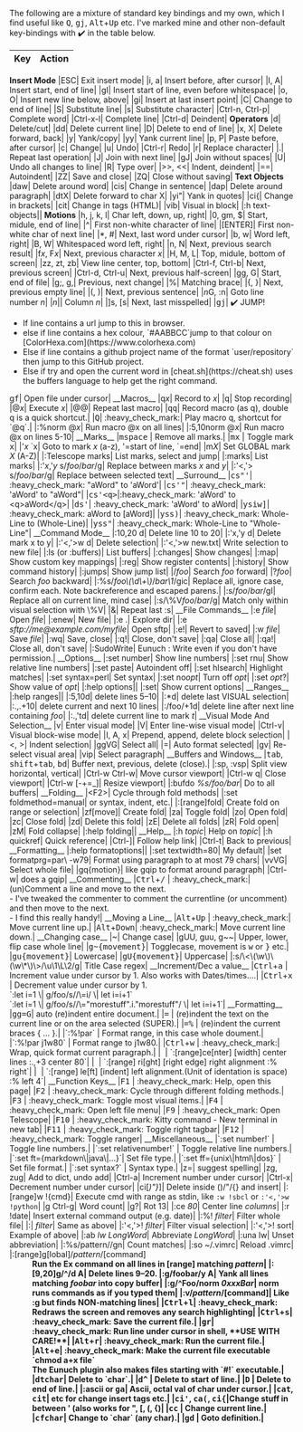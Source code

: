 The following are a mixture of standard key bindings and my own, which I find
useful like <kbd>Q</kbd>, <kbd>g</kbd><kbd>j</kbd>, <kbd>Alt</kbd>+<kbd>Up</kbd> etc. I've marked mine and other non-default
key-bindings with :heavy_check_mark: in the table below.

| Key     | Action   |
| ------: | :------- |
__Insert Mode__
|ESC|                                                                          Exit insert mode|
|i, a|                                                                         Insert before, after cursor|
|I, A|                                                                         Insert start, end of line|
|gI|                                                                           Insert start of line, even before whitespace|
|o, O|                                                                         Insert new line below, above|
|gi|                                                                           Insert at last insert point|
|C|                                                                            Change to end of line|
|S|                                                                            Substitute line|
|s|                                                                            Substitute character|
|Ctrl-n, Ctrl-p|                                                               Complete word|
|Ctrl-x-l|                                                                     Complete line|
|Ctrl-d|                                                                       Deindent|
__Operators__
|d|                                                                            Delete/cut|
|dd|                                                                           Delete current line|
|D|                                                                            Delete to end of line|
|x, X|                                                                         Delete forward, back|
|y|                                                                            Yank/copy|
|yy|                                                                           Yank current line|
|p, P|                                                                         Paste before, after cursor|
|c|                                                                            Change|
|u|                                                                            Undo|
|Ctrl-r|                                                                       Redo|
|r|                                                                            Replace character|
|.|                                                                            Repeat last operation|
|J|                                                                            Join with next line|
|gJ|                                                                           Join without spaces|
|U|                                                                            Undo all changes to line|
|R|                                                                            Type over|
|&gt;&gt;, &lt;&lt;|                                                           Indent, deindent|
|==|                                                                           Autoindent|
|ZZ|                                                                           Save and close|
|ZQ|                                                                           Close without saving|
__Text Objects__
|daw|                                                                          Delete around word|
|cis|                                                                          Change in sentence|
|dap|                                                                          Delete around paragraph|
|dtX|                                                                          Delete forward to char X|
|yi"|                                                                          Yank in quotes|
|ci{|                                                                          Change in brackets|
|cit|                                                                          Change in tags (HTML)|
|vib|                                                                          Visual in block|
|:h text-objects||
__Motions__
|h, j, k, l|                                                                   Char left, down, up, right|
|0, gm, $|                                                                     Start, midule, end of line|
|^|                                                                            First non-white character of line|
|[ENTER]|                                                                      First non-white char of next line|
|*, #|                                                                         Next, last word under cursor|
|b, w|                                                                         Word left, right|
|B, W|                                                                         Whitespaced word left, right|
|n, N|                                                                         Next, previous search result|
|f<i>x</i>, F<i>x</i>|                                                         Next, previous character <i>x</i>|
|H, M, L|                                                                      Top, midule, bottom of screen|
|zz, zt, zb|                                                                   View line center, top, bottom|
|Ctrl-f, Ctrl-b|                                                               Next, previous screen|
|Ctrl-d, Ctrl-u|                                                               Next, previous half-screen|
|gg, G|                                                                        Start, end of file|
|g;, g,|                                                                       Previous, next change|
|%|                                                                            Matching brace|
|{, }|                                                                         Next, previous empty line|
|(, )|                                                                         Next, previous sentence|
|<i>n</i>G, :n|                                                                Goto line number <i>n</i>|
|<i>n</i>||                                                                    Column <i>n</i>|
|]s, [s|                                                                       Next, last misspelled|
|<kbd>g</kbd><kbd>j</kbd>|                                                     :heavy_check_mark:
JUMP!
<ul>
<li>If line contains a url jump to this in browser.
<li>else if line contains a hex colour, `#AABBCC`jump to that colour on [ColorHexa.com](https://www.colorhexa.com)
<li>Else if line contains a github project name of the format `user/repository` then jump to this GitHub project.
<li>Else if try and open the current word in [cheat.sh](https://cheat.sh) uses the buffers language to help get the right command.
</ul
|<kbd>g</kbd><kbd>f</kbd>|                                                     Open file under cursor|
__Macros__
|q<i>x</i>|                                                                    Record to <i>x</i>|
|q|                                                                            Stop recording|
|@<i>x</i>|                                                                    Execute <i>x</i>|
|@@|                                                                           Repeat last macro|
|<kbd>q</kbd><kbd>q</kbd>|                                                     Record macro (as q), double q is a quick shortcut.|
|<kbd>Q</kbd>|                                                                 :heavy_check_mark:| Play macro q, shortcut for `@q`.|
|:%norm @<i>x</i>|                                                             Run macro @x on all lines|
|:5,10norm @<i>x</i>|                                                          Run macro @x on lines 5-10|
__Marks__
|<kbd>m</kbd><kbd>space</kbd> |                                                Remove all marks.|
|<kbd>m</kbd><kbd>x</kbd>     |                                                Toggle mark <kbd>x</kbd>|
|'<i>x</i> `x|                                                                 Goto to mark <i>x</i> (a-z), '=start of line, `=end|
|m<i>X</i>|                                                                    Set GLOBAL mark <i>X</i> (A-Z)|
|:Telescope marks|                                                             List marks, select and jump|
|:marks|                                                                       List marks|
|:'<i>x</i>,'<i>y</i> s/<i>foo</i>/<i>bar</i>/g|                               Replace between marks <i>x</i> and <i>y</i>|
|:'&lt;,'&gt; s/<i>foo</i>/<i>bar</i>/g|                                       Replace between selected text|
__Surround__
|<kbd>c</kbd><kbd>s</kbd><kbd>"</kbd><kbd>'</kbd>|                             :heavy_check_mark: "aWord" to 'aWord'|
|<kbd>c</kbd><kbd>s</kbd><kbd>'</kbd><kbd>"</kbd>|                             :heavy_check_mark: 'aWord' to "aWord"|
|<kbd>c</kbd><kbd>s</kbd><kbd>'</kbd><kbd>&lt;</kbd><kbd>q</kbd><kbd>&gt;</kbd>|:heavy_check_mark: 'aWord' to &lt;q&gt;aWord&lt;/q&gt;|
|<kbd>d</kbd><kbd>s</kbd><kbd>'</kbd>|                                         :heavy_check_mark: 'aWord' to aWord|
|<kbd>y</kbd><kbd>s</kbd><kbd>i</kbd><kbd>w</kbd><kbd>]</kbd>|                 :heavy_check_mark: aWord to [aWord]|
|<kbd>y</kbd><kbd>s</kbd><kbd>s</kbd><kbd>)</kbd>|                             :heavy_check_mark: Whole-Line to (Whole-Line)|
|<kbd>y</kbd><kbd>s</kbd><kbd>s</kbd><kbd>"</kbd>|                             :heavy_check_mark: Whole-Line to "Whole-Line"|
__Command Mode__
|:10,20 d|                                                                     Delete line 10 to 20|
|:'x,'y d|                                                                     Delete mark x to y|
|:'&lt;,'&gt;w d|                                                              Delete selection|
|:'&lt;,'&gt;w new.txt|                                                        Write selection to new file|
|:ls (or :buffers)|                                                            List buffers|
|:changes|                                                                     Show changes|
|:map|                                                                         Show custom key mappings|
|:reg|                                                                         Show register contents|
|:history|                                                                     Show command history|
|:jumps|                                                                       Show jump list|
|/<i>foo</i>|                                                                  Search <i>foo</i> forward|
|?<i>foo</i>|                                                                  Search <i>foo</i> backward|
|:%s/<i>foo\(\d\+\)</i>/<i>bar\1</i>/gic|                                      Replace all, ignore case, confirm each. Note backreference and escaped parens.|
|:s/<i>foo</i>/<i>bar</i>/gI|                                                  Replace all on current line, mind case|
|:s/\%V<i>foo</i>/<i>bar</i>/g|                                                Match only within visual selection with \%V|
|&amp;|                                                                        Repeat last :s|
__File Commands__
|:e <i>file</i>|                                                               Open <i>file</i>|
|:enew|                                                                        New file|
|:e .|                                                                         Explore dir|
|:e <i>sftp://me@example.com/myfile</i>|                                       Open sftp|
|:e!|                                                                          Revert to saved|
|:w <i>file</i>|                                                               Save <i>file</i>|
|:wq|                                                                          Save, close|
|:q!|                                                                          Close, don't save|
|:qa|                                                                          Close all|
|:qa!|                                                                         Close all, don't save|
|:SudoWrite|                                                                   Eunuch : Write even if you don't have permission.|
__Options__
|:set number|                                                                  Show line numbers|
|:set rnu|                                                                     Show relative line numbers|
|:set paste|                                                                   Autoindent off|
|:set hlsearch|                                                                Highlight matches|
|:set syntax=perl|                                                             Set syntax|
|:set no<i>opt</i>|                                                            Turn off <i>opt</i>|
|:set <i>opt</i>?|                                                             Show value of <i>opt</i>|
|:help options||
|:set|                                                                         Show current options|
__Ranges__
|:help ranges||
|:5,10d|                                                                       delete lines 5–10|
|:*d|                                                                          delete last VISUAL selection|
|:.,.+10|                                                                      delete current and next 10 lines|
|:/foo/+1d|                                                                    delete line after next line containing <i>foo</i>|
|:.,'td|                                                                       delete current line to mark <i>t</i>|
__Visual Mode And Selection__
|v|                                                                            Enter visual mode|
|V|                                                                            Enter line-wise visual mode|
|Ctrl-v|                                                                       Visual block-wise mode|
|I, A, x|                                                                      Prepend, append, delete block selection|
|&lt;, &gt;|                                                                   Indent selection|
|ggVG|                                                                         Select all|
|=|                                                                            Auto format selected|
|gv|                                                                           Re-select visual area|
|vip|                                                                          Select paragraph|
__Buffers and Windows__
|<kbd>tab</kbd>, <kbd>shift</kbd>+<kbd>tab</kbd>, <kbd>b</kbd><kbd>d</kbd>|    Buffer next, previous, delete (close).|
|:sp, :vsp|                                                                    Split view horizontal, vertical|
|Ctrl-w Ctrl-w|                                                                Move cursor viewport|
|Ctrl-w q|                                                                     Close viewport|
|Ctrl-w <span class="font2">[</span>-+=_<span class="font2">]</span>|          Resize viewport|
|:bufdo <i>%s/foo/bar</i>|                                                     Do to all buffers|
__Folding__
|&lt;F2&gt;|                                                                   Cycle through fold methods|
|:set foldmethod=manual|                                                       or syntax, indent, etc.|
|:[range]fold|                                                                 Create fold on range or selection|
|zf[move]|                                                                     Create fold|
|za|                                                                           Toggle fold|
|zo|                                                                           Open fold|
|zc|                                                                           Close fold|
|zd|                                                                           Delete this fold|
|zE|                                                                           Delete all folds|
|zR|                                                                           Fold open|
|zM|                                                                           Fold collapse|
|:help folding||
__Help__
|:h <i>topic</i>|                                                              Help on <i>topic</i>|
|:h quickref|                                                                  Quick reference|
|Ctrl-]|                                                                       Follow help link|
|Ctrl-t|                                                                       Back to previous|
__Formatting__
|:help formatoptions||
|:set textwidth=80|                                                            My default|
|set formatprg=par\ -w79|                                                      Format using paragraph to at most 79 chars|
|vvVG|                                                                         Select whole file|
|gq{motion}|                                                                   like gqip to format around paragraph|
|Ctrl-w|                                                                       does a gqip|
__Commenting__
|<kbd>Ctrl</kbd>+<kbd>/</kbd> |                                                :heavy_check_mark:| (un)Comment a line and move to the next.<br/> - I've tweaked the commenter to comment the currentline (or uncomment) and then move to the next.  <br/> - I find this really handy!|
__Moving a Line__
|<kbd>Alt</kbd>+<kbd>Up</kbd> |                                                :heavy_check_mark:| Move current line up.|
|<kbd>Alt</kbd>+<kbd>Down</kbd>|                                               :heavy_check_mark:| Move current line down.|
__Changing case__
|~|                                                                            Change case|
|gUU, guu, g~~|                                                                Upper, lower, flip case whole line|
|<kbd>g</kbd><kbd>~</kbd><kbd>{movement}</kbd>|                                Togglecase, movement is <kbd>w</kbd> or <kbd>}</kbd> etc.|
|<kbd>g</kbd><kbd>u</kbd><kbd>{movement}</kbd>|                                Lowercase|
|<kbd>g</kbd><kbd>U</kbd><kbd>{movement}</kbd>|                                Uppercase|
|:s/\<\(\w\)\(\w\*\)\>/\u\1\L\2/g|                                             Title Case regex|
__Increment/Dec a value__
|<kbd>Ctrl</kbd>+<kbd>a</kbd> |                                                Increment value under cursor by 1.  Also works with Dates/times....|
|<kbd>Ctrl</kbd>+<kbd>x</kbd> |                                                Decrement value under cursor by 1.<br/>`:let i=1 \| g/foo/s//\=i/ \| let i=i+1`<br/>`:let i=1 \| g/foo/s//\="morestuff".i."morestuff"/ \| let i=i+1`|
__Formatting__
|<kbd>g</kbd><kbd>g</kbd><kbd>=</kbd><kbd>G</kbd>|                             auto (re)indent entire document.|
|<kbd>=</kbd>                 |                                                (re)indent the text on the current line or on the area selected (SUPER).|
|<kbd>=</kbd><kbd>%</kbd>     |                                                (re)indent the current braces { ... }.|
|`:%!par`                     |                                                Format range, in this case whole doument.|
|`:%!par j1w80`               |                                                Format range to j1w80.|
|<kbd>Ctrl</kbd>+<kbd>w</kbd> |                                                :heavy_check_mark:| Wrap, quick format current paragraph.|
|&nbsp;                       |                                                `:[range]ce[nter] [width] center lines :.,+3 center 80`|
|&nbsp;                       |                                                `:[range] ri[ght] [right edge] right alignment :% right`|
|&nbsp;                       |                                                `:[range] le[ft] [indent] left alignment.(Unit of identation is space) :% left 4`|
__Function Keys__
|<kbd>F1</kbd>                |                                                :heavy_check_mark: Help, open this page|
|<kbd>F2</kbd>                |                                                :heavy_check_mark: Cycle through different folding methods.|
|<kbd>F3</kbd>                |                                                :heavy_check_mark: Toggle most visual items.|
|<kbd>F4</kbd>                |                                                :heavy_check_mark: Open left file menu|
|<kbd>F9</kbd>                |                                                :heavy_check_mark: Open Telescope|
|<kbd>F10</kbd>               |                                                :heavy_check_mark: Kitty command - New terminal in new tab|
|<kbd>F11</kbd>               |                                                :heavy_check_mark: Toggle right tagbar|
|<kbd>F12</kbd>               |                                                :heavy_check_mark: Toggle ranger|
__Miscellaneous__
|`:set number!`               |                                                Toggle line numbers.|
|`:set relativenumber!`       |                                                Toggle relative line numbers.|
|`:set ft={markdown\|java\|...}`|                                              Set file type.|
|`:set ff={unix\|html\|dos}`  |                                                Set file format.|
|`:set syntax?`               |                                                Syntax type.|
|z=|                                                                           suggest spelling|
|zg, zug|                                                                      Add to dict, undo add|
|Ctrl-a|                                                                       Increment number under cursor|
|Ctrl-x|                                                                       Decrement number under cursor|
|ci<span class="font2">[</span><i>)"}</i><span class="font2">]</span>|         Delete inside ()/"/{} and insert|
|:[range]w !{cmd}|                                                             Execute cmd with range as stdin, like <code>:w !sbcl</code> or <code>:'&lt;,'&gt;w !python</code>|
|g Ctrl-g|                                                                     Word count|
|g?|                                                                           Rot 13|
|:ce <i>80</i>|                                                                Center line <i>columns</i>|
|:r !date|                                                                     Insert external command output (e.g. date)|
|:%! <i>filter</i>|                                                            Filter whole file|
|:| <i>filter</i>|                                                             Same as above|
|:'&lt;,'&gt;! <i>filter</i>|                                                  Filter visual selection|
|:'&lt;,'&gt;! sort|                                                           Example of above|
|:ab <i>lw LongWord</i>|                                                       Abbreviate <i>LongWord</i>|
|:una lw|                                                                      Unset abbreviation|
|:%s/pattern//gn|                                                              Count matches|
|:so ~/.vimrc|                                                                 Reload .vimrc|
|:[range]g[lobal]/<i>pattern</i>/[command]</dt> <dd style="font-weight:bold;">Run the Ex command on all lines in [range] matching <i>pattern</i>|
|:[9,20]g/^/d A|                                                               Delete lines 9–20.
|:g/foobar/y A|                                                                Yank all lines matching <i>foobar</i> into copy buffer|
|:g/^Foo/norm <i>0xxxBar</i>|                                                  norm runs commands as if you typed them|
|:v/<i>pattern</i>/[command]|                                                  Like :g but finds NON-matching lines|
|<kbd>Ctrl</kbd>+<kbd>l</kbd>|                                                 :heavy_check_mark: Redraws the screen and removes any search highlighting|
|<kbd>Ctrl</kbd>+<kbd>s</kbd>|                                                 :heavy_check_mark: Save the current file.|
|<kbd>g</kbd><kbd>r</kbd>|                                                     :heavy_check_mark: Run line under cursor in shell, **USE WITH CARE!**|
|<kbd>Alt</kbd>+<kbd>r</kbd>|                                                  :heavy_check_mark: Run the current file.|
|<kbd>Alt</kbd>+<kbd>e</kbd>|                                                  :heavy_check_mark: Make the current file executable `chmod a+x file`<br/>The Eunuch plugin also makes files starting with `#!` executable.|
|<kbd>d</kbd><kbd>t</kbd><kbd>char</kbd>|                                      Delete to `char`.|
|<kbd>d</kbd><kbd>^</kbd>     |                                                Delete to start of line.|
|<kbd>D</kbd>                 |                                                Delete to end of line.|
|:ascii or <kbd>g</kbd><kbd>a</kbd>|                                           Ascii, octal val of char under cursor.|
|<kbd>c</kbd><kbd>a</kbd><kbd>t</kbd>, <kbd>c</kbd><kbd>i</kbd><kbd>t</kbd>|   etc for change insert tags etc.|
|<kbd>c</kbd><kbd>i</kbd><kbd>'</kbd>, <kbd>c</kbd><kbd>a</kbd><kbd>(</kbd>, <kbd>c</kbd><kbd>i</kbd><kbd>{</kbd>|Change stuff in between ' (also works for ", [, (, {)|
|<kbd>c</kbd><kbd>c</kbd>     |                                                Change current line.|
|<kbd>c</kbd><kbd>f</kbd><kbd>char</kbd>|                                      Change to `char` (any char).|
|<kbd>g</kbd><kbd>d</kbd>     |                                                Goto definition.|

